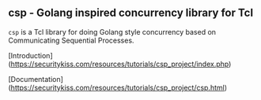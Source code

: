 ## csp - Golang inspired concurrency library for Tcl

`csp` is a Tcl library for doing Golang style concurrency based on Communicating Sequential Processes. 


[Introduction] (https://securitykiss.com/resources/tutorials/csp_project/index.php)

[Documentation] (https://securitykiss.com/resources/tutorials/csp_project/csp.html)


